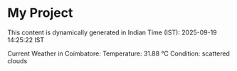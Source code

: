 # My Project

This content is dynamically generated in Indian Time (IST): 2025-09-19 14:25:22 IST


Current Weather in Coimbatore:
Temperature: 31.88 °C
Condition: scattered clouds
